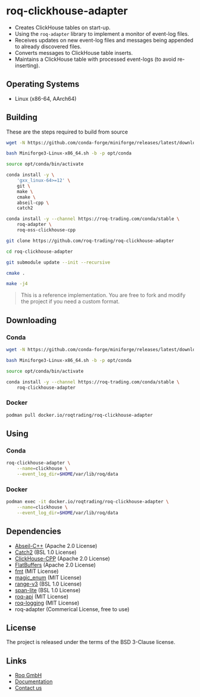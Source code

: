 # roq-clickhouse-adapter

* Creates ClickHouse tables on start-up.
* Using the `roq-adapter` library to implement a monitor of event-log files.
* Receives updates on new event-log files and messages being appended to already discovered files.
* Converts messages to ClickHouse table inserts.
* Maintains a ClickHouse table with processed event-logs (to avoid re-inserting).


## Operating Systems

* Linux (x86-64, AArch64)


## Building

These are the steps required to build from source

```bash
wget -N https://github.com/conda-forge/miniforge/releases/latest/download/Miniforge3-Linux-x86_64.sh

bash Miniforge3-Linux-x86_64.sh -b -p opt/conda

source opt/conda/bin/activate

conda install -y \
    'gxx_linux-64>=12' \
    git \
    make \
    cmake \
    abseil-cpp \
    catch2

conda install -y --channel https://roq-trading.com/conda/stable \
    roq-adapter \
    roq-oss-clickhouse-cpp

git clone https://github.com/roq-trading/roq-clickhouse-adapter

cd roq-clickhouse-adapter

git submodule update --init --recursive

cmake .

make -j4
```

> This is a reference implementation.
> You are free to fork and modify the project if you need a custom format.


## Downloading

### Conda

```bash
wget -N https://github.com/conda-forge/miniforge/releases/latest/download/Miniforge3-Linux-x86_64.sh

bash Miniforge3-Linux-x86_64.sh -b -p opt/conda

source opt/conda/bin/activate

conda install -y --channel https://roq-trading.com/conda/stable \
    roq-clickhouse-adapter
```

### Docker

```bash
podman pull docker.io/roqtrading/roq-clickhouse-adapter
```


## Using

### Conda

```bash
roq-clickhouse-adapter \
    --name=clickhouse \
    --event_log_dir=$HOME/var/lib/roq/data
```

### Docker

```bash
podman exec -it docker.io/roqtrading/roq-clickhouse-adapter \
    --name=clickhouse \
    --event_log_dir=$HOME/var/lib/roq/data
```


## Dependencies

* [Abseil-C++](https://github.com/abseil/abseil-cpp) (Apache 2.0 License)
* [Catch2](https://github.com/catchorg/Catch2) (BSL 1.0 License)
* [ClickHouse-CPP](https://github.com/ClickHouse/clickhouse-cpp) (Apache 2.0 License)
* [FlatBuffers](https://github.com/google/flatbuffers) (Apache 2.0 License)
* [fmt](https://github.com/fmtlib/fmt) (MIT License)
* [magic\_enum](https://github.com/Neargye/magic_enum) (MIT License)
* [range-v3](https://github.com/ericniebler/range-v3) (BSL 1.0 License)
* [span-lite](https://github.com/martinmoene/span-lite) (BSL 1.0 License)
* [roq-api](https://github.com/roq-trading/roq-api) (MIT License)
* [roq-logging](https://github.com/roq-trading/roq-api) (MIT License)
* roq-adapter (Commerical License, free to use)


## License

The project is released under the terms of the BSD 3-Clause license.


## Links

* [Roq GmbH](https://roq-trading.com/)
* [Documentation](https://roq-trading.com/docs/)
* [Contact us](mailto:info@roq-trading.com)
